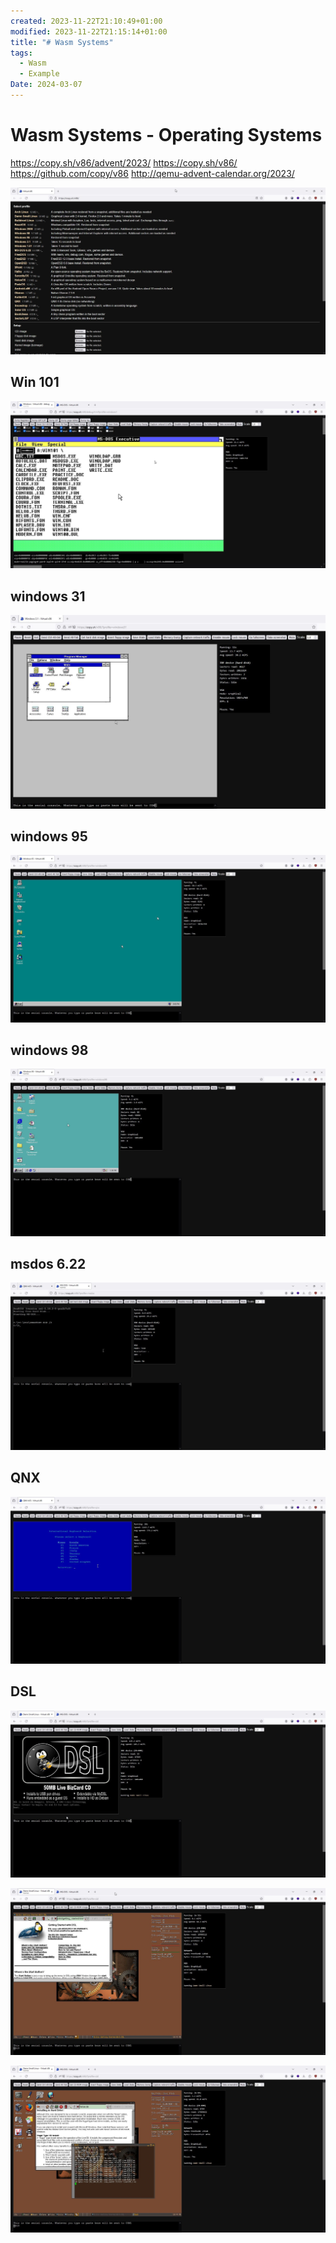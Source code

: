 ```yaml
---
created: 2023-11-22T21:10:49+01:00
modified: 2023-11-22T21:15:14+01:00
title: "# Wasm Systems"
tags:
  - Wasm
  - Example
Date: 2024-03-07
---
```


# Wasm Systems - Operating Systems 

<https://copy.sh/v86/advent/2023/>
<https://copy.sh/v86/>
<https://github.com/copy/v86>
<http://qemu-advent-calendar.org/2023/> 


![](../_asset/2023-11-22_Wasmv86Systems_image_1.jpg)


## Win 101

![](../_asset/2023-11-22_Wasmv86Systems_image_2.jpg)
## windows 31

![](../_asset/2023-11-22_Wasmv86Systems_image_3.jpg)

## windows 95 

![](../_asset/2023-11-22_Wasmv86Systems_image_4.jpg)

## windows 98 

![](../_asset/2023-11-22_Wasmv86Systems_image_5.jpg)

## msdos 6.22
![](../_asset/2023-11-22_Wasmv86Systems_image_6.jpg)

## QNX

![](../_asset/2023-11-22_Wasmv86Systems_image_7.jpg)

## DSL 

![](../_asset/2023-11-22_Wasmv86Systems_image_8.jpg)

![](../_asset/2023-11-22_Wasmv86Systems_image_9.jpg)

![](../_asset/2023-11-22_Wasmv86Systems_image_10.jpg)